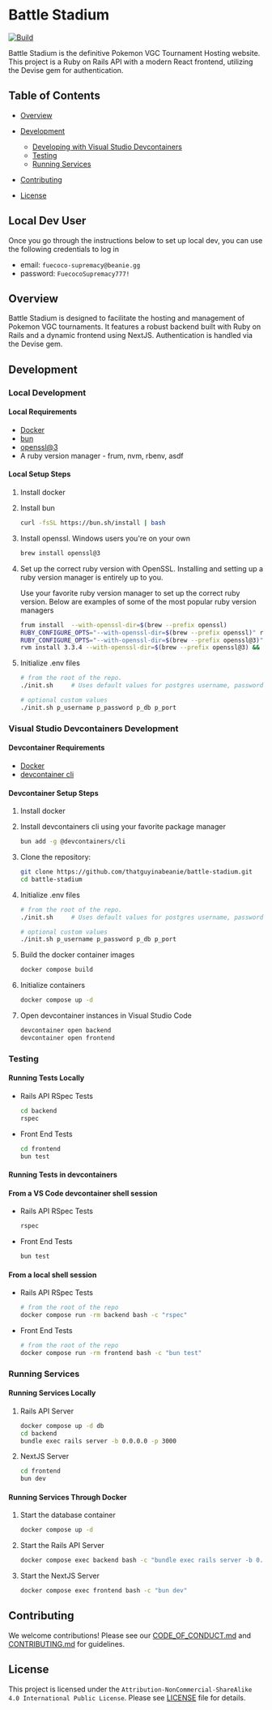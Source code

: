 # Battle Stadium

[![Build](https://github.com/thatguyinabeanie/battle-stadium/actions/workflows/ruby_on_rails.yml/badge.svg?branch=main)](https://github.com/thatguyinabeanie/battle-stadium/actions/workflows/ruby_on_rails.yml)

Battle Stadium is the definitive Pokemon VGC Tournament Hosting website. This project is a Ruby on Rails API with a modern React frontend, utilizing the Devise gem for authentication.

## Table of Contents

- [Overview](#overview)

- [Development](#development)
  - [Developing with Visual Studio Devcontainers](#visual-studio-devcontainers-development)
  - [Testing](#testing)
  - [Running Services](#running-services)
- [Contributing](#contributing)
- [License](#license)

## Local Dev User

Once you go through the instructions below to set up local dev, you can use the following credentials to log in

- email: `fuecoco-supremacy@beanie.gg`
- password: `FuecocoSupremacy777!`

## Overview

Battle Stadium is designed to facilitate the hosting and management of Pokemon VGC tournaments. It features a robust backend built with Ruby on Rails and a dynamic frontend using NextJS. Authentication is handled via the Devise gem.

## Development

### Local Development

#### Local Requirements

- [Docker](https://docs.docker.com/get-docker/)
- [bun](https://bun.sh/)
- [openssl@3](https://formulae.brew.sh/formula/openssl@3)
- A ruby version manager - frum, nvm, rbenv, asdf

#### Local Setup Steps

1. Install docker

2. Install bun

    ```bash
    curl -fsSL https://bun.sh/install | bash
    ```

3. Install openssl. Windows users you're on your own

    ```bash
    brew install openssl@3
    ```

4. Set up the correct ruby version with OpenSSL. Installing and setting up a ruby version manager is entirely up to you.

    Use your favorite ruby version manager to set up the correct ruby version. Below are examples of some of
    the most popular ruby version managers

    ```bash
    frum install  --with-openssl-dir=$(brew --prefix openssl)
    RUBY_CONFIGURE_OPTS="--with-openssl-dir=$(brew --prefix openssl)" rbenv install
    RUBY_CONFIGURE_OPTS="--with-openssl-dir=$(brew --prefix openssl@3)" asdf install ruby
    rvm install 3.3.4 --with-openssl-dir=$(brew --prefix openssl@3) && rvm use
    ```

5. Initialize .env files

    ```bash
    # from the root of the repo.
    ./init.sh     # Uses default values for postgres username, password, db name, and port

    # optional custom values
    ./init.sh p_username p_password p_db p_port
    ```

### Visual Studio Devcontainers Development

#### Devcontainer Requirements

- [Docker](https://docs.docker.com/get-docker/)
- [devcontainer cli](https://github.com/devcontainers/cli)

#### Devcontainer Setup Steps

1. Install docker

2. Install devcontainers cli using your favorite package manager

    ```bash
    bun add -g @devcontainers/cli
    ```

3. Clone the repository:

    ```bash
    git clone https://github.com/thatguyinabeanie/battle-stadium.git
    cd battle-stadium
    ```

4. Initialize .env files

    ```bash
    # from the root of the repo.
    ./init.sh     # Uses default values for postgres username, password, db name, and port

    # optional custom values
    ./init.sh p_username p_password p_db p_port
    ```

5. Build the docker container images

    ```bash
    docker compose build
    ```

6. Initialize containers

    ```bash
    docker compose up -d
    ```

7. Open devcontainer instances in Visual Studio Code

    ```bash
    devcontainer open backend
    devcontainer open frontend
    ```

### Testing

#### Running Tests Locally

- Rails API RSpec Tests

    ```bash
    cd backend
    rspec
    ```

- Front End Tests

    ```bash
    cd frontend
    bun test
    ```

#### Running Tests in devcontainers

#### From a VS Code devcontainer shell session

- Rails API RSpec Tests

    ```bash
    rspec
    ```

- Front End Tests

    ```bash
    bun test
    ```

#### From a local shell session

- Rails API RSpec Tests

    ```bash
    # from the root of the repo
    docker compose run -rm backend bash -c "rspec"
    ```

- Front End Tests

    ```bash
    # from the root of the repo
    docker compose run -rm frontend bash -c "bun test"
    ```

### Running Services

#### Running Services Locally

1. Rails API Server

    ```bash
    docker compose up -d db
    cd backend
    bundle exec rails server -b 0.0.0.0 -p 3000
    ```

2. NextJS Server

    ```bash
    cd frontend
    bun dev
    ```

#### Running Services Through Docker

1. Start the database container

    ```bash
    docker compose up -d
    ```

2. Start the Rails API Server

    ```bash
    docker compose exec backend bash -c "bundle exec rails server -b 0.0.0.0 -p 3000"
    ```

3. Start the NextJS Server

    ```bash
    docker compose exec frontend bash -c "bun dev"
    ```

## Contributing

We welcome contributions! Please see our [CODE_OF_CONDUCT.md](CODE_OF_CONDUCT.md) and [CONTRIBUTING.md](CONTRIBUTING.md) for guidelines.

## License

This project is licensed under the `Attribution-NonCommercial-ShareAlike 4.0 International Public License`. Please see [LICENSE](./LICENSE) file for details.
